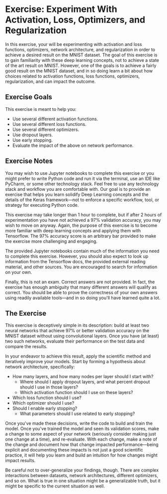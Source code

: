 # Exercise: Experiment With Activation, Loss, Optimizers, and Regularization

In this exercise, your will be experimenting with activation and loss functions, optimizers, network architecture, and regularization in order to achieve a desired result on the MNIST dataset. The goal of this exercise is to gain familiarity with these deep learning concepts, not to achieve a state of the art result on MNIST. However, one of the goals is to achieve a fairly good result on the MNIST dataset, and in so doing learn a bit about how choices related to activation functions, loss functions, optimizers, regularization, and  can impact the outcome.

## Exercise Goals

This exercise is meant to help you:

* Use several different activation functions.
* Use several different loss functions.
* Use several different optimizers.
* Use dropout layers.
* Use early stopping.
* Evaluate the impact of the above on network performance.

## Exercise Notes

You may wish to use Jupyter notebooks to complete this exercise or you might prefer to write Python code and run it via the terminal, use an IDE like PyCharm, or some other technology stack. Feel free to use any technology stack and workflow you are comfortable with. Our goal is to provide an exercise that helps you learn solidify Deep Learning concepts and the details of the Keras framework—not to enforce a specific workflow, tool, or strategy for executing Python code.

This exercise may take longer than 1 hour to complete, but if after 2 hours of experimentation you have not achieved a 97% validation accuracy, you may wish to move on anyway. Again, the purpose of this exercise is to become more familiar with deep learning concepts and applying them with Tensorflow. The 97% accuracy score is an arbitrary bar provided to make the exercise more challenging and engaging.

The provided Jupyter notebooks contain much of the information you need to complete this exercise. However, you should also expect to look up information from the Tensorflow docs, the provided external reading material, and other sources. You are encouraged to search for information on your own.

Finally, this is not an exam. Correct answers are not provided. In fact, the exercise has enough ambiguity that many different answers will qualify as correct. You should be able to prove the correctness of your own answers using readily available tools—and in so doing you'll have learned quite a lot.

## The Exercise

This exercise is deceptively simple in its description: build at least two neural networks that achieve 97% or better validation accuracy on the MNIST dataset without using convolutional layers. Once you have (at least) two such networks, evaluate their performance on the test data and compare the results.

In your endeavor to achieve this result, apply the scientific method and iteratively improve your models. Start by forming a hypothesis about network architecture, specifically:

* How many layers, and how many nodes per layer should I start with?
  * Where should I apply dropout layers, and what percent dropout should I use in those layers?
  * Which activation function should I use on these layers?
* Which loss function should I use?
* Which optimizer should I use?
* Should I enable early stopping?
  * What parameters should I use related to early stopping?

Once you've made these decisions, write the code to build and train the model. Once you've trained the model and seen its validation scores, make a change to some aspect of your network (seriously consider making just one change at a time), and re-evaluate. With each change, make a note of the change and document how that change impacted performance—being explicit and documenting these impacts is not just a good scientific practice, it will help you learn and build an intuition for how changes might impact results.

Be careful not to over-generalize your findings, though. There are complex interactions between datasets, network architectures, different optimizers, and so on. What is true in one situation might be a generalizable truth, but it might be specific to the current situation as well.
